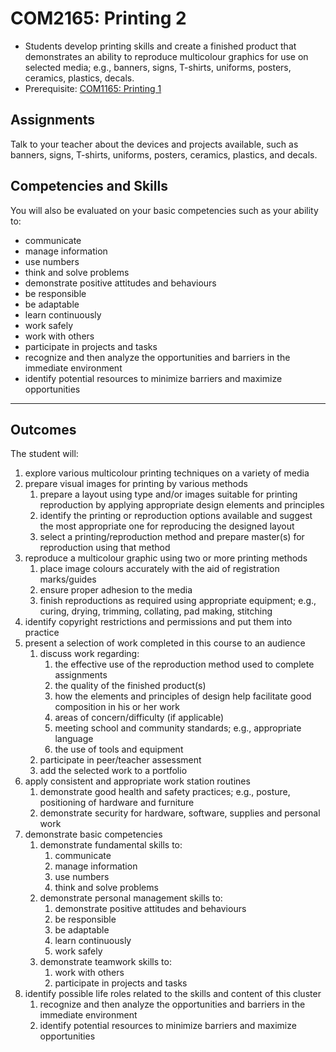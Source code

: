 # COM2165: Printing 2

* Students develop printing skills and create a finished product that demonstrates an ability to reproduce multicolour graphics for use on selected media; e.g., banners, signs, T-shirts, uniforms, posters, ceramics, plastics, decals.
* Prerequisite: [COM1165: Printing 1](COM1165.md)

## Assignments

Talk to your teacher about the devices and projects available, such as banners, signs, T-shirts, uniforms, posters, ceramics, plastics, and decals.

## Competencies and Skills

You will also be evaluated on your basic competencies such as your ability to:

* communicate
* manage information
* use numbers
* think and solve problems
* demonstrate positive attitudes and behaviours
* be responsible
* be adaptable
* learn continuously
* work safely
* work with others
* participate in projects and tasks
* recognize and then analyze the opportunities and barriers in the immediate environment
* identify potential resources to minimize barriers and maximize opportunities

---

## Outcomes

The student will:

1. explore various multicolour printing techniques on a variety of media
2. prepare visual images for printing by various methods
    1. prepare a layout using type and/or images suitable for printing reproduction by applying appropriate design elements and principles
    2. identify the printing or reproduction options available and suggest the most appropriate one for reproducing the designed layout
    3. select a printing/reproduction method and prepare master(s) for reproduction using that method
3. reproduce a multicolour graphic using two or more printing methods
    1. place image colours accurately with the aid of registration marks/guides
    3. ensure proper adhesion to the media
    3. finish reproductions as required using appropriate equipment; e.g., curing, drying, trimming, collating, pad making, stitching
4. identify copyright restrictions and permissions and put them into practice
5. present a selection of work completed in this course to an audience
    1. discuss work regarding:
        1. the effective use of the reproduction method used to complete assignments
        2. the quality of the finished product(s)
        3. how the elements and principles of design help facilitate good composition in his or her work
        4. areas of concern/difficulty (if applicable)
        5. meeting school and community standards; e.g., appropriate language
        6. the use of tools and equipment
    2. participate in peer/teacher assessment
    3. add the selected work to a portfolio
6. apply consistent and appropriate work station routines
    1. demonstrate good health and safety practices; e.g., posture, positioning of hardware and furniture
    3. demonstrate security for hardware, software, supplies and personal work
7. demonstrate basic competencies
    1. demonstrate fundamental skills to:
        1. communicate
        2. manage information
        3. use numbers
        4. think and solve problems
    2. demonstrate personal management skills to:
        1. demonstrate positive attitudes and behaviours
        2. be responsible
        3. be adaptable
        4. learn continuously
        5. work safely
    3. demonstrate teamwork skills to:
        1. work with others
        2. participate in projects and tasks
8. identify possible life roles related to the skills and content of this cluster
    1. recognize and then analyze the opportunities and barriers in the immediate environment
    2. identify potential resources to minimize barriers and maximize opportunities

